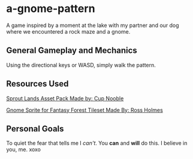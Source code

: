 # a-gnome-pattern
A game inspired by a moment at the lake with my partner and our dog where we encountered a rock maze and a gnome.  

## General Gameplay and Mechanics
Using the directional keys or WASD, simply walk the pattern.

## Resources Used
[Sprout Lands Asset Pack Made by: Cup Nooble](https://cupnooble.itch.io/sprout-lands-asset-pack)

[Gnome Sprite for Fantasy Forest Tileset Made By: Ross Holmes](https://chromegnomes.itch.io/gnome-sprite-for-fantasy-forest-tileset)

## Personal Goals
To quiet the fear that tells me I *can't*. You **can** and **will** do this. I believe in you, me. xoxo 
